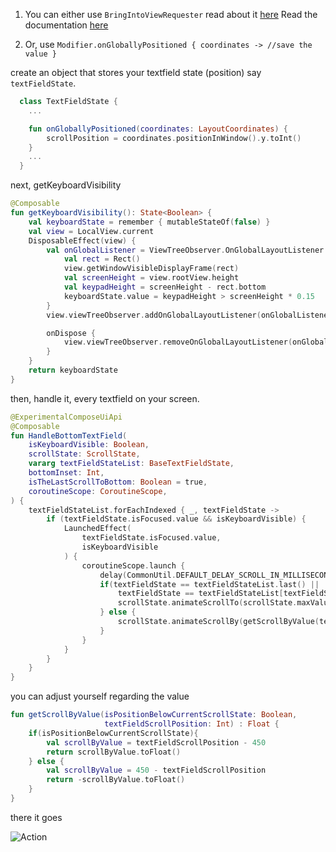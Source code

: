 1. You can either use ``BringIntoViewRequester`` read about it [here](https://medium.com/tech-takeaways/automatic-scrolling-to-composable-on-focus-change-with-bringintoviewrequester-in-jetpack-compose-bdeb72242bac)
Read the documentation [here](https://developer.android.com/reference/kotlin/androidx/compose/foundation/relocation/BringIntoViewRequester)

2. Or, use ``Modifier.onGloballyPositioned { coordinates -> //save the value }``

create an object that stores your textfield state (position) say `textFieldState`.


```kotlin
  class TextFieldState {
    ...  

    fun onGloballyPositioned(coordinates: LayoutCoordinates) {
        scrollPosition = coordinates.positionInWindow().y.toInt()   
    }
    ...
  }

```

next, getKeyboardVisibility

```kotlin
@Composable
fun getKeyboardVisibility(): State<Boolean> {
    val keyboardState = remember { mutableStateOf(false) }
    val view = LocalView.current
    DisposableEffect(view) {
        val onGlobalListener = ViewTreeObserver.OnGlobalLayoutListener {
            val rect = Rect()
            view.getWindowVisibleDisplayFrame(rect)
            val screenHeight = view.rootView.height
            val keypadHeight = screenHeight - rect.bottom
            keyboardState.value = keypadHeight > screenHeight * 0.15
        }
        view.viewTreeObserver.addOnGlobalLayoutListener(onGlobalListener)

        onDispose {
            view.viewTreeObserver.removeOnGlobalLayoutListener(onGlobalListener)
        }
    }
    return keyboardState
}
```

then, handle it, every textfield on your screen.

```kotlin
@ExperimentalComposeUiApi
@Composable
fun HandleBottomTextField(
    isKeyboardVisible: Boolean,
    scrollState: ScrollState,
    vararg textFieldStateList: BaseTextFieldState,
    bottomInset: Int,
    isTheLastScrollToBottom: Boolean = true,
    coroutineScope: CoroutineScope,
) {
    textFieldStateList.forEachIndexed { _, textFieldState ->
        if (textFieldState.isFocused.value && isKeyboardVisible) {
            LaunchedEffect(
                textFieldState.isFocused.value,
                isKeyboardVisible
            ) {
                coroutineScope.launch {
                    delay(CommonUtil.DEFAULT_DELAY_SCROLL_IN_MILLISECONDS)
                    if(textFieldState == textFieldStateList.last() ||
                        textFieldState == textFieldStateList[textFieldStateList.lastIndex-1]){
                        scrollState.animateScrollTo(scrollState.maxValue)
                    } else {
                        scrollState.animateScrollBy(getScrollByValue(textFieldState.scrollPosition > 450, textFieldState.scrollPosition))
                    }
                }
            }
        }
    }
}
```
you can adjust yourself regarding the value
```kotlin
fun getScrollByValue(isPositionBelowCurrentScrollState: Boolean,
                     textFieldScrollPosition: Int) : Float {
    if(isPositionBelowCurrentScrollState){
        val scrollByValue = textFieldScrollPosition - 450
        return scrollByValue.toFloat()
    } else {
        val scrollByValue = 450 - textFieldScrollPosition
        return -scrollByValue.toFloat()
    }
}
```

there it goes  

![Action](https://i.postimg.cc/7ZvrhHNt/Record-2022-02-04-16-07-43-753.gif)
